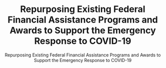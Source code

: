 ---
layout: resources-landing
title: "Repurposing Existing Federal Financial Assistance Programs and Awards to Support the Emergency Response to COVID-19"
subtitle: "Repurposing Existing Federal Financial Assistance Programs and Awards to Support the Emergency Response to COVID-19"
external_link: https://www.whitehouse.gov/wp-content/uploads/2020/04/M-20-20.pdf
filters: federal-financial-assistance coffa memorandum omb 2020
fiscal_year: 2020
---